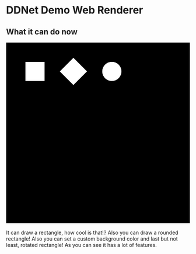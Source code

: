 # DDNet Demo Web Renderer

## What it can do now
<div align="center">

![Screenshot](images/progress.png)

</div>
It can draw a rectangle, how cool is that!? Also you can draw a rounded rectangle!
Also you can set a custom background color and last but not least, rotated rectangle! As you can see it has a lot of features.
